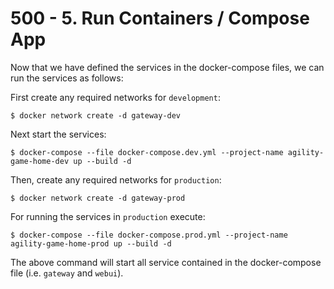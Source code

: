 # 500 - 5. Run Containers / Compose App

Now that we have defined the services in the docker-compose files, we can run the services as follows:

First create any required networks for ```development```:

```
$ docker network create -d gateway-dev
```

Next start the services:

```
$ docker-compose --file docker-compose.dev.yml --project-name agility-game-home-dev up --build -d 
```

Then, create any required networks for ```production```:

```
$ docker network create -d gateway-prod
```

For running the services in ```production``` execute:

```
$ docker-compose --file docker-compose.prod.yml --project-name agility-game-home-prod up --build -d 
```

The above command will start all service contained in the docker-compose file (i.e. ```gateway``` and ```webui```).
